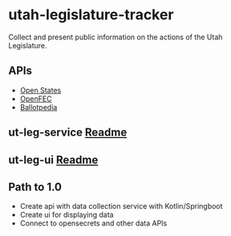 # utah-legislature-tracker

Collect and present public information on the actions of the Utah Legislature.

## APIs

* [Open States](http://docs.openstates.org/en/latest/api/v2/index.html)
* [OpenFEC](https://api.open.fec.gov/developers/)
* [Ballotpedia](https://ballotpedia.org/API-documentation)

## ut-leg-service [Readme](ut-leg-service/README.md)

## ut-leg-ui [Readme](ut-leg-ui/README.md)

## Path to 1.0

* Create api with data collection service with Kotlin/Springboot
* Create ui for displaying data
* Connect to opensecrets and other data APIs
